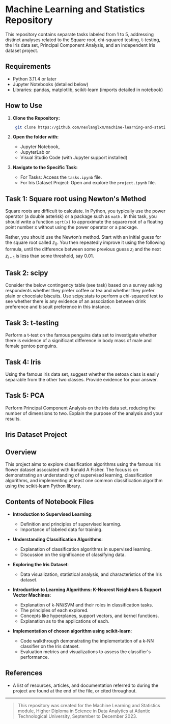 # Machine Learning and Statistics Repository

This repository contains separate tasks labeled from 1 to 5, addressing distinct analyses related to the Square root, chi-squared testing, t-testing, the Iris data set, Principal Component Analysis,  and an independent Iris dataset project.

## Requirements

- Python 3.11.4 or later
- Jupyter Notebooks (detailed below)
- Libraries: pandas, matplotlib, scikit-learn (imports detailed in notebook)

## How to Use

1. **Clone the Repository:**

   ```bash
    git clone https://github.com/nexlanglxm/machine-learning-and-statistics.git
    ```

2. **Open the folder with:**
   - Jupyter Notebook,
   - JupyterLab or
   - Visual Studio Code (with Jupyter support installed)
3. **Navigate to the Specific Task:**
   - For Tasks:
   Access the `tasks.ipynb` file.
   - For Iris Dataset Project: Open and explore the `project.ipynb` file.

## Task 1: Square root using Newton's Method

Square roots are difficult to calculate. In Python, you typically use the power operator (a double asterisk) or a package such as `math.` In this task, you should write a function `sqrt(x)` to approximate the square root of a floating point number x without using the power operator or a package.

Rather, you should use the Newton’s method. Start with an initial guess for the square root called $z_0$. You then repeatedly improve it using the following formula, until the difference between some previous guess $z_i$ and the next $z_{i+1}$ is less than some threshold, say 0.01.

## Task 2: scipy

Consider the below contingency table (see task) based on a survey asking respondents whether they prefer coffee or tea and whether they prefer plain or chocolate biscuits. Use scipy.stats to perform a chi-squared test to see whether there is any evidence of an association between drink preference and biscuit preference in this instance.

## Task 3: t-testing

Perform a t-test on the famous penguins data set to investigate whether there is evidence of a significant difference in body mass of male and female gentoo penguins.

## Task 4: Iris

Using the famous iris data set, suggest whether the setosa class is easily separable from the other two classes. Provide evidence for your answer.

## Task 5: PCA

Perform Principal Component Analysis on the iris data set, reducing the number of dimensions to two. Explain the purpose of the analysis and your results.

## Iris Dataset Project

## Overview

This project aims to explore classification algorithms using the famous Iris flower dataset associated with Ronald A Fisher. The focus is on demonstrating an understanding of supervised learning, classification algorithms, and implementing at least one common classification algorithm using the scikit-learn Python library.

## Contents of Notebook Files

- **Introduction to Supervised Learning**:
  - Definition and principles of supervised learning.
  - Importance of labeled data for training.

- **Understanding Classification Algorithms**:
  - Explanation of classification algorithms in supervised learning.
  - Discussion on the significance of classifying data.

- **Exploring the Iris Dataset**:
  - Data visualization, statistical analysis, and characteristics of the Iris dataset.

- **Introduction to Learning Algorithms: K-Nearest Neighbors & Support Vector Machines**:
  - Explanation of k-NN/SVM and their roles in classification tasks.
  - The principles of each explored.
  - Concepts like hyperplanes, support vectors, and kernel functions.
  - Explanation as to the applications of each.

- **Implementation of chosen algorithm using scikit-learn**:
  - Code walkthrough demonstrating the implementation of a k-NN classifier on the Iris dataset.
  - Evaluation metrics and visualizations to assess the classifier's performance.

## References

- A list of resources, articles, and documentation referred to during the project are found at the end of the file, or cited throughout.

---
> This repository was created for the Machine Learning and Statistics module, Higher Diploma in Science in Data Analytics at Atlantic Technological University, September to December 2023.
